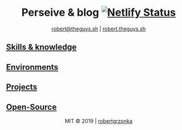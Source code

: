 <div align="center" justify="justify">

# Perseive & blog [![Netlify Status](https://api.netlify.com/api/v1/badges/fef9581c-f70c-4af9-952d-40a631e0c577/deploy-status)](https://app.netlify.com/sites/robertgrzonka/deploys)

[robert@theguys.sh](mailto:robert@theguys.sh) | [robert.theguys.sh]

</div>

## [Skills & knowledge](#skills.md)

## [Environments](#env.md)

## [Projects](#proj.md)

## [Open-Source](#open.md)

<div align="center">

MIT © 2019 | [robertgrzonka](mailto:robert@theguys.sh)

</div>

[robert.theguys.sh]: https://robert.theguys.sh
[robertgrzonka.netlify.com]: https://robertgrzonka.netlify.com

